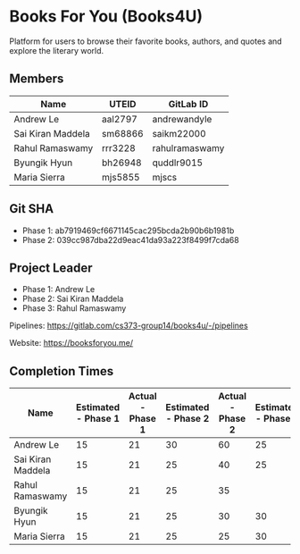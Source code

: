 # Books For You (Books4U)

Platform for users to browse their favorite books, authors, and quotes and explore the literary world.

## Members

|  Name | UTEID  | GitLab ID  |
|---|---|---|
|Andrew Le|aal2797|andrewandyle|
|Sai Kiran Maddela|sm68866|saikm22000|
|Rahul Ramaswamy|rrr3228|rahulramaswamy|
|Byungik Hyun|bh26948|quddlr9015|
|Maria Sierra|mjs5855|mjscs|


## Git SHA
* Phase 1: ab7919469cf6671145cac295bcda2b90b6b1981b
* Phase 2: 039cc987dba22d9eac41da93a223f8499f7cda68

## Project Leader
* Phase 1: Andrew Le
* Phase 2: Sai Kiran Maddela
* Phase 3: Rahul Ramaswamy

Pipelines: https://gitlab.com/cs373-group14/books4u/-/pipelines

Website: https://booksforyou.me/

## Completion Times

| Name | Estimated - Phase 1 | Actual - Phase 1 | Estimated - Phase 2| Actual - Phase 2| Estimated - Phase 3| Actual - Phase 3|
|------|-----------|--------|---------|-------|-------|-------|
|Andrew Le|15|21|30|60|25|50|
|Sai Kiran Maddela|15|21|25|40|25|30|
|Rahul Ramaswamy|15|21|25|35|||
|Byungik Hyun|15|21|25|30|30|40|
|Maria Sierra|15|21|25|25|30|30|
